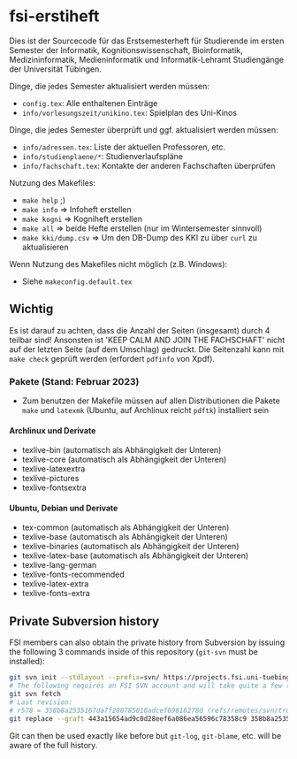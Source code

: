 # fsi-erstiheft

Dies ist der Sourcecode für das Erstsemesterheft für Studierende im ersten Semester
der Informatik, Kognitionswissenschaft, Bioinformatik, Medizininformatik,
Medieninformatik und Informatik-Lehramt Studiengänge der Universität Tübingen.

Dinge, die jedes Semester aktualisiert werden müssen:
- `config.tex`: Alle enthaltenen Einträge
- `info/vorlesungszeit/unikino.tex`: Spielplan des Uni-Kinos

Dinge, die jedes Semester überprüft und ggf. aktualisiert werden müssen:
- `info/adressen.tex`: Liste der aktuellen Professoren, etc.
- `info/studienplaene/*`: Studienverlaufspläne
- `info/fachschaft.tex`: Kontakte der anderen Fachschaften überprüfen

Nutzung des Makefiles:
- `make help` ;)
- `make info` => Infoheft erstellen
- `make kogni` => Kogniheft erstellen
- `make all` => beide Hefte erstellen (nur im Wintersemester sinnvoll)
- `make kki/dump.csv` => Um den DB-Dump des KKI zu über `curl` zu aktualisieren

Wenn Nutzung des Makefiles nicht möglich (z.B. Windows):
- Siehe `makeconfig.default.tex`

## Wichtig

Es ist darauf zu achten, dass die Anzahl der Seiten (insgesamt) durch 4 teilbar
sind! Ansonsten ist 'KEEP CALM AND JOIN THE FACHSCHAFT' nicht auf der letzten
Seite (auf dem Umschlag) gedruckt. Die Seitenzahl kann mit `make check` geprüft
werden (erfordert `pdfinfo` von Xpdf).

### Pakete (Stand: Februar 2023)
- Zum benutzen der Makefile müssen auf allen Distributionen die Pakete `make` und `latexmk` (Ubuntu, auf Archlinux reicht `pdftk`) installiert sein

#### Archlinux und Derivate
- texlive-bin (automatisch als Abhängigkeit der Unteren)
- texlive-core (automatisch als Abhängigkeit der Unteren)
- texlive-latexextra
- texlive-pictures
- texlive-fontsextra

#### Ubuntu, Debian und Derivate
- tex-common (automatisch als Abhängigkeit der Unteren)
- texlive-base (automatisch als Abhängigkeit der Unteren)
- texlive-binaries (automatisch als Abhängigkeit der Unteren)
- texlive-latex-base (automatisch als Abhängigkeit der Unteren)
- texlive-lang-german
- texlive-fonts-recommended
- texlive-latex-extra
- texlive-fonts-extra

## Private Subversion history

FSI members can also obtain the private history from Subversion by issuing the
following 3 commands inside of this repository (`git-svn` must be installed):

```bash
git svn init --stdlayout --prefix=svn/ https://projects.fsi.uni-tuebingen.de/svn/anfiheft
# The following requires an FSI SVN account and will take quite a few (10+) minutes:
git svn fetch
# Last revision:
# r578 = 358b8a2535167da7f280785010adcef69818278d (refs/remotes/svn/trunk)
git replace --graft 443a15654ad9c0d28eef6a086ea56596c78358c9 358b8a2535167da7f280785010adcef69818278d
```

Git can then be used exactly like before but `git-log`, `git-blame`, etc. will
be aware of the full history.
